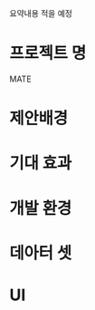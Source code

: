 요약내용 적을 예정
<h1>프로젝트 명</h1>
MATE
<h1>제안배경</h1>
<h1>기대 효과</h1>
<h1>개발 환경</h1>
<h1>데아터 셋</h1>
<h1>UI</h1>